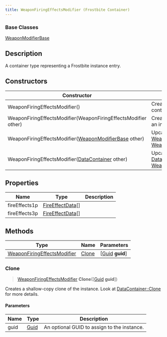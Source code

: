 ```yaml
---
title: WeaponFiringEffectsModifier (Frostbite Container)
---
```

### Base Classes

[WeaponModifierBase](WeaponModifierBase)

## Description

A container type representing a Frostbite instance entry.

## Constructors

| Constructor                                                                            | Description                                                                                                                                   |
| -------------------------------------------------------------------------------------- | --------------------------------------------------------------------------------------------------------------------------------------------- |
| WeaponFiringEffectsModifier()                                                          | Create a new instance of this container type.                                                                                                 |
| WeaponFiringEffectsModifier(WeaponFiringEffectsModifier other)                         | Create a reference copy of an instance of the same type.                                                                                      |
| WeaponFiringEffectsModifier([WeaponModifierBase](WeaponModifierBase) other)            | Upcast an instance of type [WeaponModifierBase](WeaponModifierBase) to [WeaponFiringEffectsModifier](WeaponFiringEffectsModifier).            |
| WeaponFiringEffectsModifier([DataContainer](/vext/ref/cls/shr/datacontainer) other) | Upcast an instance of type [DataContainer](/vext/ref/cls/shr/datacontainer) to [WeaponFiringEffectsModifier](WeaponFiringEffectsModifier). |

## Properties

| Name          | Type                                 | Description |
| ------------- | ------------------------------------ | ----------- |
| fireEffects1p | [FireEffectData](FireEffectData)\[\] |             |
| fireEffects3p | [FireEffectData](FireEffectData)\[\] |             |

## Methods

| Type                                                       | Name            | Parameters                                     |
| ---------------------------------------------------------- | --------------- | ---------------------------------------------- |
| [WeaponFiringEffectsModifier](WeaponFiringEffectsModifier) | [Clone](#clone) | \[[Guid](/vext/ref/cls/shr/guid) **guid**\] |

### Clone

> [WeaponFiringEffectsModifier](WeaponFiringEffectsModifier) **Clone**(\[[Guid](/vext/ref/cls/shr/guid) **guid**\])

Creates a shallow-copy clone of the instance. Look at [DataContainer::Clone](/vext/ref/cls/shr/datacontainer#clone) for more details.

#### Parameters

| Name | Type         | Description                                 |
| ---- | ------------ | ------------------------------------------- |
| guid | [Guid](Guid) | An optional GUID to assign to the instance. |
